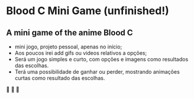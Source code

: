 # Blood C Mini Game (unfinished!)
## A mini game of the anime Blood C

* mini jogo, projeto pessoal, apenas no início;
* Aos poucos irei add gifs ou videos relativos a opções;
* Será um jogo simples e curto, com opções e imagens como resultados das escolhas.
* Terá uma possibilidade de ganhar ou perder, mostrando animações curtas como resultado das escolhas.

:rocket: :rocket: :rocket:
